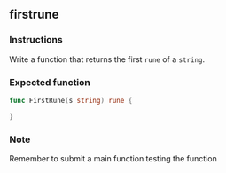 ## firstrune

### Instructions

Write a function that returns the first `rune` of a `string`.

### Expected function

```go
func FirstRune(s string) rune {

}
```

### Note

Remember to submit a main function testing the function